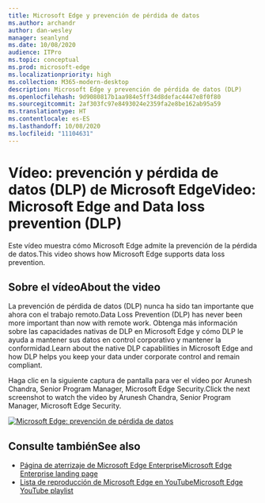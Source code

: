 ```yaml
---
title: Microsoft Edge y prevención de pérdida de datos
ms.author: archandr
author: dan-wesley
manager: seanlynd
ms.date: 10/08/2020
audience: ITPro
ms.topic: conceptual
ms.prod: microsoft-edge
ms.localizationpriority: high
ms.collection: M365-modern-desktop
description: Microsoft Edge y prevención de pérdida de datos (DLP)
ms.openlocfilehash: 9d9080817b1aa984e5ff34d8defac4447e8f0f80
ms.sourcegitcommit: 2af303fc97e8493024e2359fa2e8be162ab95a59
ms.translationtype: HT
ms.contentlocale: es-ES
ms.lasthandoff: 10/08/2020
ms.locfileid: "11104631"
---
```

# <span data-ttu-id="c675c-103">Vídeo: prevención y pérdida de datos (DLP) de Microsoft Edge</span><span class="sxs-lookup"><span data-stu-id="c675c-103">Video: Microsoft Edge and Data loss prevention (DLP)</span></span>

<span data-ttu-id="c675c-104">Este vídeo muestra cómo Microsoft Edge admite la prevención de la pérdida de datos.</span><span class="sxs-lookup"><span data-stu-id="c675c-104">This video shows how Microsoft Edge supports data loss prevention.</span></span>

## <span data-ttu-id="c675c-105">Sobre el vídeo</span><span class="sxs-lookup"><span data-stu-id="c675c-105">About the video</span></span>

<span data-ttu-id="c675c-106">La prevención de pérdida de datos (DLP) nunca ha sido tan importante que ahora con el trabajo remoto.</span><span class="sxs-lookup"><span data-stu-id="c675c-106">Data Loss Prevention (DLP) has never been more important than now with remote work.</span></span> <span data-ttu-id="c675c-107">Obtenga más información sobre las capacidades nativas de DLP en Microsoft Edge y cómo DLP le ayuda a mantener sus datos en control corporativo y mantener la conformidad.</span><span class="sxs-lookup"><span data-stu-id="c675c-107">Learn about the native DLP capabilities in Microsoft Edge and how DLP helps you keep your data under corporate control and remain compliant.</span></span>

<span data-ttu-id="c675c-108">Haga clic en la siguiente captura de pantalla para ver el vídeo por Arunesh Chandra, Senior Program Manager, Microsoft Edge Security.</span><span class="sxs-lookup"><span data-stu-id="c675c-108">Click the next screenshot to watch the video by Arunesh Chandra, Senior Program Manager, Microsoft Edge Security.</span></span> 

[![Microsoft Edge: prevención de pérdida de datos](https://res.cloudinary.com/marcomontalbano/image/upload/v1602111637/video_to_markdown/images/youtube--dLD04U9eTqg-c05b58ac6eb4c4700831b2b3070cd403.jpg)](https://www.youtube.com/watch?v=dLD04U9eTqg "Microsoft Edge - Data loss prevention")

## <span data-ttu-id="c675c-110">Consulte también</span><span class="sxs-lookup"><span data-stu-id="c675c-110">See also</span></span>

- [<span data-ttu-id="c675c-111">Página de aterrizaje de Microsoft Edge Enterprise</span><span class="sxs-lookup"><span data-stu-id="c675c-111">Microsoft Edge Enterprise landing page</span></span>](https://aka.ms/EdgeEnterprise)
- [<span data-ttu-id="c675c-112">Lista de reproducción de Microsoft Edge en YouTube</span><span class="sxs-lookup"><span data-stu-id="c675c-112">Microsoft Edge YouTube playlist</span></span>](https://www.youtube.com/playlist?list=PLXtHYVsvn_b-uXh1tMeYpT-0iD8tD3tFy)
